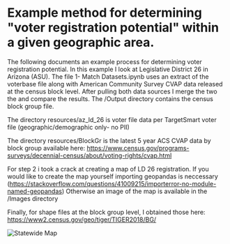 # Example method for determining "voter registration potential" within a given geographic area.  
The following documents an example process for determining voter registration potential. In this example I look at Legislative District 26 in Arizona (ASU). The file 1- Match Datasets.ipynb uses an extract of the voterbase file along with American Community Survey CVAP data released at the census block level.  After pulling both data sources I merge the two the and compare the results.  The /Output directory contains the census block group file. 

The directory resources/az_ld_26 is voter file data per TargetSmart voter file (geographic/demographic only- no PII)

The directory resources/BlockGr is the latest 5 year ACS CVAP data by block group available here: https://www.census.gov/programs-surveys/decennial-census/about/voting-rights/cvap.html

For step 2 i took a crack at creating a map of LD 26 registration. If you would like to create the map yourself importing geopandas is neccessary (https://stackoverflow.com/questions/41009215/importerror-no-module-named-geopandas) Otherwise an image of the map is available in the /Images directory

Finally, for shape files at the block group level, I obtained those here: https://www2.census.gov/geo/tiger/TIGER2018/BG/

![Statewide Map](https://raw.githubusercontent.com/cbrillaz/voter_reg_analysis/master/Images/statewide.png)